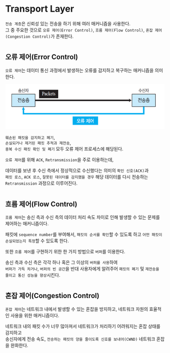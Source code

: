 # Transport Layer

`전송 계층`은 신뢰성 있는 전송을 하기 위해 여러 매커니즘을 사용한다.  
그 중 주요한 것으로 `오류 제어(Error Control)`, `흐름 제어(Flow Control)`, `혼잡 제어(Congestion Control)`가 존재한다.  

#

## 오류 제어(Error Control)

`오류 제어`는 데이터 통신 과정에서 발생하는 오류를 감지하고 복구하는 매커니즘을 의미한다.  

<img src="img/transport03.png">
  
`훼손된 패킷을 감지하고 폐기`,  
`손실되거나 제거된 패킷 추적과 재전송`,  
`중복 수신 패킷 확인 및 폐기` 모두 오류 제어 프로세스에 해당된다.  

`오류 제어`를 위해 `ACK`, `Retransmission`을 주로 이용하는데,  
  
데이터를 보낸 후 수신 측에서 정상적으로 수신했다는 의미의 `확인 신호(ACK)`과  
`패킷 로스`, `ACK 로스`, `잘못된 데이터를 감지했을 경우` 해당 데이터를 다시 전송하는 `Retransmission` 과정으로 이루어진다.  

#

## 흐름 제어(Flow Control)

`흐름 제어`는 송신 측과 수신 측의 데이터 처리 속도 차이로 인해 발생할 수 있는 문제를 제어하는 매커니즘이다.  

패킷에 `sequence number`를 부여해서, `패킷의 순서를 확인`할 수 있도록 하고 `어떤 패킷이 손실되었는지 특정`할 수 있도록 한다.  
    
또한 `흐름 제어`를 구현하기 위한 한 가지 방법으로 `버퍼`를 이용한다.  
  
송신 측과 수신 측은 각각 하나 혹은 그 이상의 `버퍼를 사용`하여  
`버퍼가 가득 차거나`, `버퍼의 빈 공간`을 반대 사용자에게 알려주어 `패킷의 폐기` 및 `재전송을 줄이고 통신 성능을 향상`시킨다.

#

## 혼잡 제어(Congestion Control)

`혼잡 제어`는 네트워크 내에서 발생할 수 있는 혼잡을 방지하고, 네트워크 자원의 효율적인 사용을 위한 매커니즘이다.  
  
네트워크 내의 패킷 수가 너무 많아져서 네트워크가 처리하기 어려워지는 혼잡 상태를 감지하고  
송신자에게 전송 속도, `전송하는 패킷의 양을 줄이도록 신호를 보내어(CWND)` 네트워크 혼잡을 완화한다.
